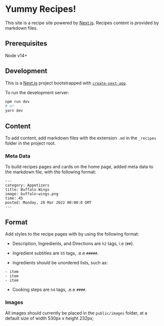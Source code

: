 # Yummy Recipes!

This site is a recipe site powered by [Next.js](https://nextjs.org/). Recipes content is provided by markdown files.

## Prerequisites

Node v14+

## Development

This is a [Next.js](https://nextjs.org/) project bootstrapped with [`create-next-app`](https://github.com/vercel/next.js/tree/canary/packages/create-next-app).

To run the development server:

```bash
npm run dev
# or
yarn dev
```

## Content

To add content, add markdown files with the extension `.md` in the `_recipes` folder in the project root.

### Meta Data

To build recipes pages and cards on the home page, added meta data to the markdown file, with the following format:

```
---
category: Appetizers
title: Buffalo Wings
image: buffalo-wings.png
time: 45
posted: Monday, 28 Mar 2022 00:00:0 GMT
---
```

## Format

Add styles to the recipe pages with by using the following format:

- Description, Ingredients, and Directions are `h2` tags, i.e (`##`).

- Ingredient subtitles are `h5` tags, .e.e `#####`.

- Ingredients should be unordered lists, such as:

```
- item
- item
- item
```

- Cooking steps are `h4` tags, .e.e `####`.

### Images

All images should currently be placed in the `public/images` folder, at a default size of width 530px x height 232px;
